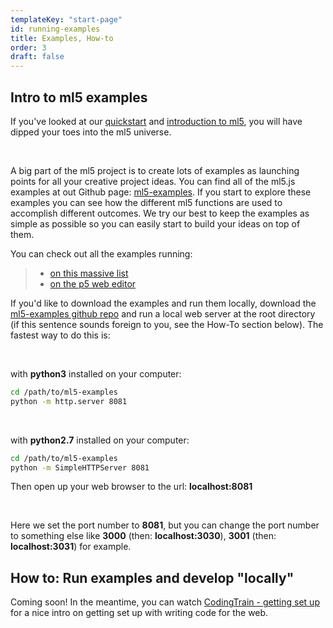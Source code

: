 ```yaml
---
templateKey: "start-page"
id: running-examples
title: Examples, How-to
order: 3
draft: false
---
```


## Intro to ml5 examples

If you've looked at our [quickstart](/getting-started/) and [introduction to ml5](/getting-started/hello-ml5), you will have dipped your toes into the ml5 universe.

<br/>

A big part of the ml5 project is to create lots of examples as launching points for all your creative project ideas. You can find all of the ml5.js examples at out Github page: [ml5-examples](https://github.com/ml5js/ml5-examples). If you start to explore these examples you can see how the different ml5 functions are used to accomplish different outcomes. We try our best to keep the examples as simple as possible so you can easily start to build your ideas on top of them. 

You can check out all the examples running:
> - [on this massive list](https://github.com/ml5js/ml5-examples#examples-index)
> - [on the p5 web editor](https://editor.p5js.org/ml5/sketches)

If you'd like to download the examples and run them locally, download the [ml5-examples github repo](https://github.com/ml5js/ml5-examples) and run a local web server at the root directory (if this sentence sounds foreign to you, see the How-To section below). The fastest way to do this is:

<br/>

with **python3** installed on your computer:
```bash
cd /path/to/ml5-examples
python -m http.server 8081
```

<br/>

with **python2.7** installed on your computer:

```bash
cd /path/to/ml5-examples
python -m SimpleHTTPServer 8081
```

Then open up your web browser to the url: **localhost:8081** 

<br/>

Here we set the port number to **8081**, but you can change the port number to something else like **3000** (then: **localhost:3030**), **3001** (then: **localhost:3031**) for example. 


## How to: Run examples and develop "locally"

Coming soon! In the meantime, you can watch [CodingTrain - getting set up](https://www.youtube.com/watch?v=UCHzlUiDD10) for a nice intro on getting set up with writing code for the web.
